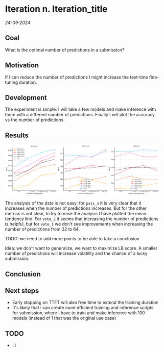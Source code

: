 # Iteration n. Iteration_title

_24-09-2024_

## Goal

What is the optimal number of predictions in a submission?

## Motivation

If I can reduce the number of predictions I might increase the test-time fine-tuning duration.

## Development

The experiment is simple: I will take a few models and make inference with them with a different
number of predictions. Finally I will plot the accuracy vs the number of predictions.

## Results

![](res/2024-09-24-16-30-11.png)

The analysis of the data is not easy: for `pass_n` it is very clear that it increases when the number
of predictions increases. But for the other metrics is not clear, to try to ease the analysis I have plotted
the mean tendency line. For `vote_2` it seems that increasing the number of predictions is helpful, but for
`vote_1` we don't see improvements when increasing the number of predictions from 32 to 64.

TODO: we need to add more points to be able to take a conclusion

Idea: we don't want to generalize, we want to maximize LB score. A smaller number of predictions will increase volatility and the chance of a lucky submission.

## Conclusion

## Next steps

- Early stopping on TTFT will also free time to extend the training duration
- It's likely that I can create more efficient training and inference scripts for submission, where I have
  to train and make inference with 100 models (instead of 1 that was the original use case)

## TODO

- [ ]
